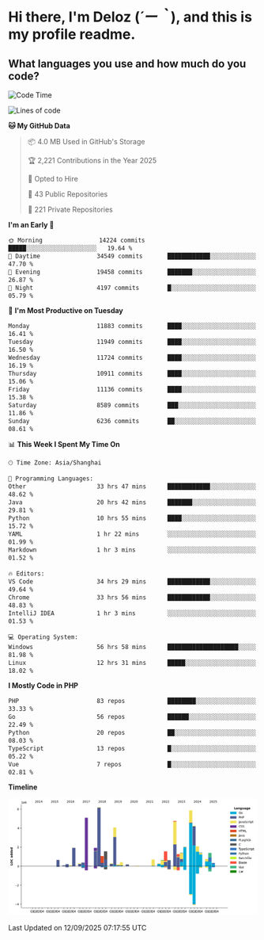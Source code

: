 # **Hi there, I'm Deloz (*´ー｀*), and this is my profile readme.**

## **What languages you use and how much do you code?**

<!--START_SECTION:waka-->
![Code Time](http://img.shields.io/badge/Code%20Time-7%2C444%20hrs%2016%20mins-blue)

![Lines of code](https://img.shields.io/badge/From%20Hello%20World%20I%27ve%20Written-53.6%20million%20lines%20of%20code-blue)

**🐱 My GitHub Data** 

> 📦 4.0 MB Used in GitHub's Storage 
 > 
> 🏆 2,221 Contributions in the Year 2025
 > 
> 💼 Opted to Hire
 > 
> 📜 43 Public Repositories 
 > 
> 🔑 221 Private Repositories 
 > 
**I'm an Early 🐤** 

```text
🌞 Morning                14224 commits       █████░░░░░░░░░░░░░░░░░░░░   19.64 % 
🌆 Daytime                34549 commits       ████████████░░░░░░░░░░░░░   47.70 % 
🌃 Evening                19458 commits       ███████░░░░░░░░░░░░░░░░░░   26.87 % 
🌙 Night                  4197 commits        █░░░░░░░░░░░░░░░░░░░░░░░░   05.79 % 
```
📅 **I'm Most Productive on Tuesday** 

```text
Monday                   11883 commits       ████░░░░░░░░░░░░░░░░░░░░░   16.41 % 
Tuesday                  11949 commits       ████░░░░░░░░░░░░░░░░░░░░░   16.50 % 
Wednesday                11724 commits       ████░░░░░░░░░░░░░░░░░░░░░   16.19 % 
Thursday                 10911 commits       ████░░░░░░░░░░░░░░░░░░░░░   15.06 % 
Friday                   11136 commits       ████░░░░░░░░░░░░░░░░░░░░░   15.38 % 
Saturday                 8589 commits        ███░░░░░░░░░░░░░░░░░░░░░░   11.86 % 
Sunday                   6236 commits        ██░░░░░░░░░░░░░░░░░░░░░░░   08.61 % 
```


📊 **This Week I Spent My Time On** 

```text
🕑︎ Time Zone: Asia/Shanghai

💬 Programming Languages: 
Other                    33 hrs 47 mins      ████████████░░░░░░░░░░░░░   48.62 % 
Java                     20 hrs 42 mins      ███████░░░░░░░░░░░░░░░░░░   29.81 % 
Python                   10 hrs 55 mins      ████░░░░░░░░░░░░░░░░░░░░░   15.72 % 
YAML                     1 hr 22 mins        ░░░░░░░░░░░░░░░░░░░░░░░░░   01.99 % 
Markdown                 1 hr 3 mins         ░░░░░░░░░░░░░░░░░░░░░░░░░   01.52 % 

🔥 Editors: 
VS Code                  34 hrs 29 mins      ████████████░░░░░░░░░░░░░   49.64 % 
Chrome                   33 hrs 56 mins      ████████████░░░░░░░░░░░░░   48.83 % 
IntelliJ IDEA            1 hr 3 mins         ░░░░░░░░░░░░░░░░░░░░░░░░░   01.53 % 

💻 Operating System: 
Windows                  56 hrs 58 mins      ████████████████████░░░░░   81.98 % 
Linux                    12 hrs 31 mins      █████░░░░░░░░░░░░░░░░░░░░   18.02 % 
```

**I Mostly Code in PHP** 

```text
PHP                      83 repos            ████████░░░░░░░░░░░░░░░░░   33.33 % 
Go                       56 repos            ██████░░░░░░░░░░░░░░░░░░░   22.49 % 
Python                   20 repos            ██░░░░░░░░░░░░░░░░░░░░░░░   08.03 % 
TypeScript               13 repos            █░░░░░░░░░░░░░░░░░░░░░░░░   05.22 % 
Vue                      7 repos             █░░░░░░░░░░░░░░░░░░░░░░░░   02.81 % 
```



**Timeline**

![Lines of Code chart](https://raw.githubusercontent.com/deloz/deloz/main/assets/bar_graph.png)


 Last Updated on 12/09/2025 07:17:55 UTC
<!--END_SECTION:waka-->
